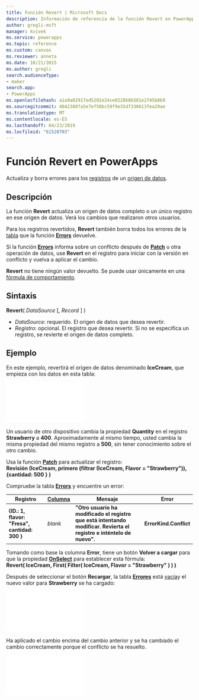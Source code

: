 ```yaml
---
title: Función Revert | Microsoft Docs
description: Información de referencia de la función Revert en PowerApps, con sintaxis y ejemplos
author: gregli-msft
manager: kvivek
ms.service: powerapps
ms.topic: reference
ms.custom: canvas
ms.reviewer: anneta
ms.date: 10/21/2015
ms.author: gregli
search.audienceType:
- maker
search.app:
- PowerApps
ms.openlocfilehash: a1a9a02917ed5202e24ce0228b8b581e2f45b8b9
ms.sourcegitcommit: 4042388fa5e7ef50bc59f9e35df330613fea29ae
ms.translationtype: MT
ms.contentlocale: es-ES
ms.lasthandoff: 04/23/2019
ms.locfileid: "61520703"
---
```

# <a name="revert-function-in-powerapps"></a>Función Revert en PowerApps
Actualiza y borra errores para los [registros](../working-with-tables.md#records) de un [origen de datos](../working-with-data-sources.md).

## <a name="description"></a>Descripción
La función **Revert** actualiza un origen de datos completo o un único registro en ese origen de datos. Verá los cambios que realizaron otros usuarios.

Para los registros revertidos, **Revert** también borra todos los errores de la [tabla](../working-with-tables.md) que la función **[Errors](function-errors.md)** devuelve.

Si la función **[Errors](function-errors.md)** informa sobre un conflicto después de **[Patch](function-patch.md)** u otra operación de datos, use **Revert** en el registro para iniciar con la versión en conflicto y vuelva a aplicar el cambio.

**Revert** no tiene ningún valor devuelto. Se puede usar únicamente en una [fórmula de comportamiento](../working-with-formulas-in-depth.md).

## <a name="syntax"></a>Sintaxis
**Revert**( *DataSource* [, *Record* ] )

* *DataSource*: requerido. El origen de datos que desea revertir.
* *Registro*: opcional.  El registro que desea revertir.  Si no se especifica un registro, se revierte el origen de datos completo.

## <a name="example"></a>Ejemplo
En este ejemplo, revertirá el origen de datos denominado **IceCream**, que empieza con los datos en esta tabla:

![](media/function-revert/icecream.png)

Un usuario de otro dispositivo cambia la propiedad **Quantity** en el registro **Strawberry** a **400**.  Aproximadamente al mismo tiempo, usted cambia la misma propiedad del mismo registro a **500**, sin tener conocimiento sobre el otro cambio.

Usa la función **[Patch](function-patch.md)** para actualizar el registro:<br>
**Revisión (IceCream, primero (filtrar (IceCream, Flavor = "Strawberry")), {cantidad: 500 } )**

Compruebe la tabla **[Errors](function-errors.md)** y encuentre un error:

| Registro | [Columna](../working-with-tables.md#columns) | Mensaje | Error |
| --- | --- | --- | --- |
| **{ID.: 1, flavor: "Fresa", cantidad: 300 }** |*blank* |**"Otro usuario ha modificado el registro que está intentando modificar.  Revierta el registro e inténtelo de nuevo".** |**ErrorKind.Conflict** |

Tomando como base la columna **Error**, tiene un botón **Volver a cargar** para que la propiedad **[OnSelect](../controls/properties-core.md)** para establecer esta fórmula:<br>
**Revert( IceCream, First( Filter( IceCream, Flavor = "Strawberry" ) ) )**

Después de seleccionar el botón **Recargar**, la tabla **[Errores](function-errors.md)** está [vacía](function-isblank-isempty.md)y el nuevo valor para **Strawberry** se ha cargado:

![](media/function-revert/icecream-after.png)

Ha aplicado el cambio encima del cambio anterior y se ha cambiado el cambio correctamente porque el conflicto se ha resuelto.

![](media/function-revert/icecream-success.png)

